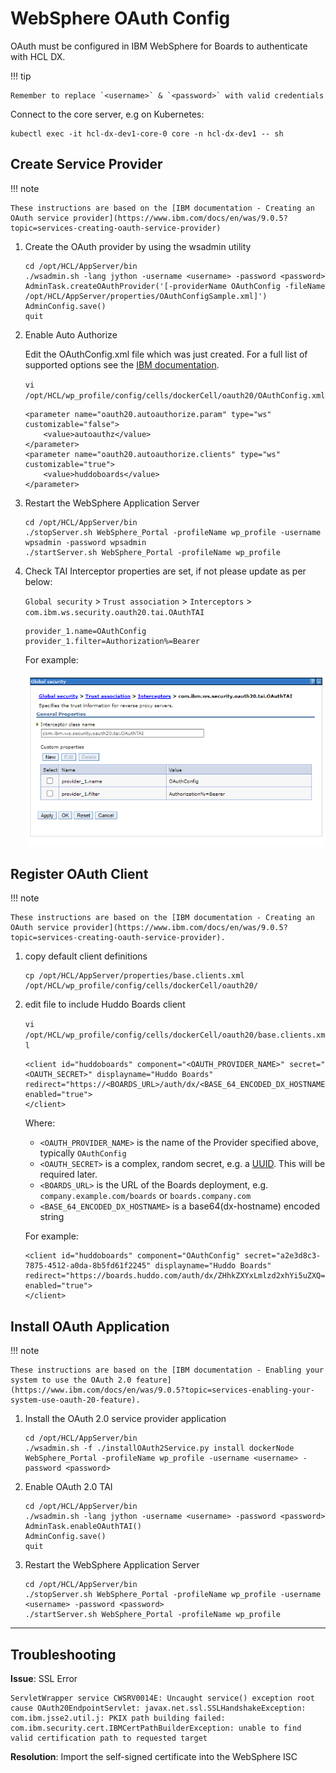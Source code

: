 # WebSphere OAuth Config

OAuth must be configured in IBM WebSphere for Boards to authenticate with HCL DX.

!!! tip

    Remember to replace `<username>` & `<password>` with valid credentials

Connect to the core server, e.g on Kubernetes:

    kubectl exec -it hcl-dx-dev1-core-0 core -n hcl-dx-dev1 -- sh

## Create Service Provider

!!! note

    These instructions are based on the [IBM documentation - Creating an OAuth service provider](https://www.ibm.com/docs/en/was/9.0.5?topic=services-creating-oauth-service-provider)

1.  Create the OAuth provider by using the wsadmin utility

        cd /opt/HCL/AppServer/bin
        ./wsadmin.sh -lang jython -username <username> -password <password>
        AdminTask.createOAuthProvider('[-providerName OAuthConfig -fileName /opt/HCL/AppServer/properties/OAuthConfigSample.xml]')
        AdminConfig.save()
        quit

1.  Enable Auto Authorize

    Edit the OAuthConfig.xml file which was just created. For a full list of supported options see the [IBM documentation](https://www.ibm.com/docs/en/was/9.0.5?topic=services-defining-oauth-service-provider).

    `vi /opt/HCL/wp_profile/config/cells/dockerCell/oauth20/OAuthConfig.xml`

        <parameter name="oauth20.autoauthorize.param" type="ws" customizable="false">
            <value>autoauthz</value>
        </parameter>
        <parameter name="oauth20.autoauthorize.clients" type="ws" customizable="true">
            <value>huddoboards</value>
        </parameter>

1.  Restart the WebSphere Application Server

        cd /opt/HCL/AppServer/bin
        ./stopServer.sh WebSphere_Portal -profileName wp_profile -username wpsadmin -password wpsadmin
        ./startServer.sh WebSphere_Portal -profileName wp_profile

1.  Check TAI Interceptor properties are set, if not please update as per below:

    `Global security` > `Trust association` > `Interceptors` > `com.ibm.ws.security.oauth20.tai.OAuthTAI`

        provider_1.name=OAuthConfig
        provider_1.filter=Authorization%=Bearer

    For example:

    ![OAuth TAI Config](oauth-tai.png)

## Register OAuth Client

!!! note

    These instructions are based on the [IBM documentation - Creating an OAuth service provider](https://www.ibm.com/docs/en/was/9.0.5?topic=services-creating-oauth-service-provider).

1.  copy default client definitions

        cp /opt/HCL/AppServer/properties/base.clients.xml /opt/HCL/wp_profile/config/cells/dockerCell/oauth20/

2.  edit file to include Huddo Boards client

    `vi /opt/HCL/wp_profile/config/cells/dockerCell/oauth20/base.clients.xml`

        <client id="huddoboards" component="<OAUTH_PROVIDER_NAME>" secret="<OAUTH_SECRET>" displayname="Huddo Boards" redirect="https://<BOARDS_URL>/auth/dx/<BASE_64_ENCODED_DX_HOSTNAME>/callback" enabled="true">
        </client>

    Where:

    -   `<OAUTH_PROVIDER_NAME>` is the name of the Provider specified above, typically `OAuthConfig`
    -   `<OAUTH_SECRET>` is a complex, random secret, e.g. a [UUID](https://www.uuidgenerator.net/). This will be required later.
    -   `<BOARDS_URL>` is the URL of the Boards deployment, e.g. `company.example.com/boards` or `boards.company.com`
    -   `<BASE_64_ENCODED_DX_HOSTNAME>` is a base64(dx-hostname) encoded string

    For example:

        <client id="huddoboards" component="OAuthConfig" secret="a2e3d8c3-7875-4512-a0da-8b5fd61f2245" displayname="Huddo Boards" redirect="https://boards.huddo.com/auth/dx/ZHhkZXYxLmlzd2xhYi5uZXQ=/callback" enabled="true">
        </client>

## Install OAuth Application

!!! note

    These instructions are based on the [IBM documentation - Enabling your system to use the OAuth 2.0 feature](https://www.ibm.com/docs/en/was/9.0.5?topic=services-enabling-your-system-use-oauth-20-feature).

1.  Install the OAuth 2.0 service provider application

        cd /opt/HCL/AppServer/bin
        ./wsadmin.sh -f ./installOAuth2Service.py install dockerNode WebSphere_Portal -profileName wp_profile -username <username> -password <password>

1.  Enable OAuth 2.0 TAI

        cd /opt/HCL/AppServer/bin
        ./wsadmin.sh -lang jython -username <username> -password <password>
        AdminTask.enableOAuthTAI()
        AdminConfig.save()
        quit

1.  Restart the WebSphere Application Server

        cd /opt/HCL/AppServer/bin
        ./stopServer.sh WebSphere_Portal -profileName wp_profile -username <username> -password <password>
        ./startServer.sh WebSphere_Portal -profileName wp_profile

---

## Troubleshooting

**Issue**: SSL Error

    ServletWrapper service CWSRV0014E: Uncaught service() exception root cause OAuth20EndpointServlet: javax.net.ssl.SSLHandshakeException: com.ibm.jsse2.util.j: PKIX path building failed: com.ibm.security.cert.IBMCertPathBuilderException: unable to find valid certification path to requested target

**Resolution**: Import the self-signed certificate into the WebSphere ISC
